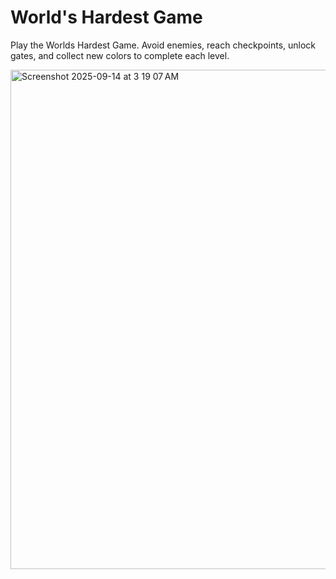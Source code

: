 # World's Hardest Game

Play the Worlds Hardest Game. Avoid enemies, reach checkpoints, unlock gates, and collect new colors to complete each level.

<img width="799" height="799" alt="Screenshot 2025-09-14 at 3 19 07 AM" src="https://github.com/user-attachments/assets/4839956e-7499-412e-a14c-80002f2202bc" />
